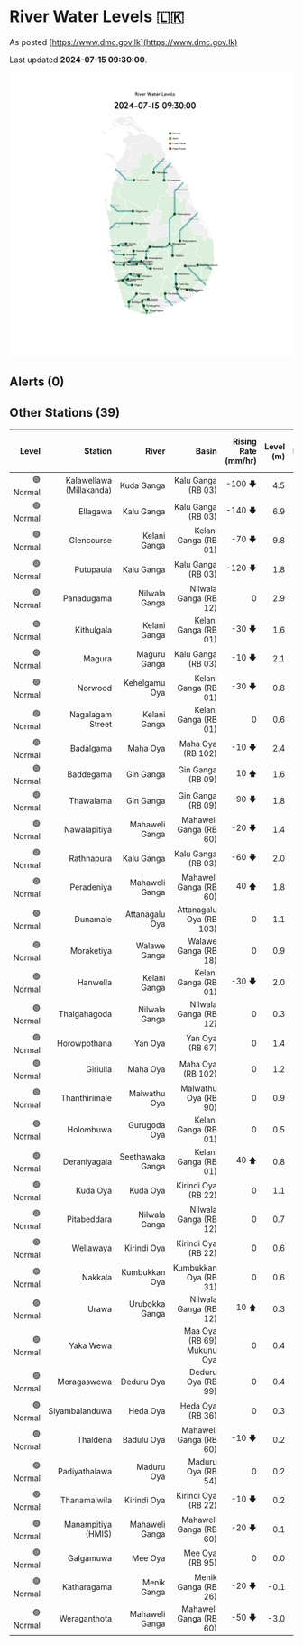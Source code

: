# River Water Levels :sri_lanka:

As posted [https://www.dmc.gov.lk](https://www.dmc.gov.lk)

Last updated **2024-07-15 09:30:00**.

<div id="river-water-level-map">

![images/river-water-level-map.png](images/river-water-level-map.png)

</div>

## Alerts (0)

## Other Stations (39)

| Level | Station | River | Basin | Rising Rate (mm/hr) | Level (m) | Alert Level (m) | Minor Flood Level (m) | Major Flood Level (m) |
| --: | --: | --: | --: | --: | --: | --: | --: | --: |
| 🟢 Normal | Kalawellawa (Millakanda) | Kuda Ganga | Kalu Ganga (RB 03) | -100 🡇 | 4.5 | 5.0 | 6.5 | 8.0 |
| 🟢 Normal | Ellagawa | Kalu Ganga | Kalu Ganga (RB 03) | -140 🡇 | 6.9 | 10.0 | 10.7 | 12.2 |
| 🟢 Normal | Glencourse | Kelani Ganga | Kelani Ganga (RB 01) | -70 🡇 | 9.8 | 15.0 | 16.5 | 19.0 |
| 🟢 Normal | Putupaula | Kalu Ganga | Kalu Ganga (RB 03) | -120 🡇 | 1.8 | 3.0 | 4.0 | 5.0 |
| 🟢 Normal | Panadugama | Nilwala Ganga | Nilwala Ganga (RB 12) | 0  | 2.9 | 5.0 | 6.0 | 7.5 |
| 🟢 Normal | Kithulgala | Kelani Ganga | Kelani Ganga (RB 01) | -30 🡇 | 1.6 | 3.0 | 4.0 | 6.0 |
| 🟢 Normal | Magura | Maguru Ganga | Kalu Ganga (RB 03) | -10 🡇 | 2.1 | 4.0 | 6.0 | 7.5 |
| 🟢 Normal | Norwood | Kehelgamu Oya | Kelani Ganga (RB 01) | -30 🡇 | 0.8 | 1.5 | 3.0 | 4.5 |
| 🟢 Normal | Nagalagam Street | Kelani Ganga | Kelani Ganga (RB 01) | 0  | 0.6 | 1.2 | 1.5 | 2.1 |
| 🟢 Normal | Badalgama | Maha Oya | Maha Oya (RB 102) | -10 🡇 | 2.4 | 5.0 | 6.2 | 9.6 |
| 🟢 Normal | Baddegama | Gin Ganga | Gin Ganga (RB 09) | 10 🡅 | 1.6 | 3.5 | 4.0 | 5.0 |
| 🟢 Normal | Thawalama | Gin Ganga | Gin Ganga (RB 09) | -90 🡇 | 1.8 | 4.0 | 6.0 | 7.5 |
| 🟢 Normal | Nawalapitiya | Mahaweli Ganga | Mahaweli Ganga (RB 60) | -20 🡇 | 1.4 | 3.5 | 5.0 | 6.0 |
| 🟢 Normal | Rathnapura | Kalu Ganga | Kalu Ganga (RB 03) | -60 🡇 | 2.0 | 5.2 | 7.5 | 9.5 |
| 🟢 Normal | Peradeniya | Mahaweli Ganga | Mahaweli Ganga (RB 60) | 40 🡅 | 1.8 | 5.0 | 7.0 | 9.0 |
| 🟢 Normal | Dunamale | Attanagalu Oya | Attanagalu Oya (RB 103) | 0  | 1.1 | 3.3 | 4.4 | 5.5 |
| 🟢 Normal | Moraketiya | Walawe Ganga | Walawe Ganga (RB 18) | 0  | 0.9 | 3.0 | 5.0 | 7.0 |
| 🟢 Normal | Hanwella | Kelani Ganga | Kelani Ganga (RB 01) | -30 🡇 | 2.0 | 7.0 | 8.0 | 10.0 |
| 🟢 Normal | Thalgahagoda | Nilwala Ganga | Nilwala Ganga (RB 12) | 0  | 0.3 | 1.4 | 1.7 | 2.8 |
| 🟢 Normal | Horowpothana | Yan Oya | Yan Oya (RB 67) | 0  | 1.4 | 6.0 | 7.5 | 10.5 |
| 🟢 Normal | Giriulla | Maha Oya | Maha Oya (RB 102) | 0  | 1.2 | 5.5 | 6.5 | 7.5 |
| 🟢 Normal | Thanthirimale | Malwathu Oya | Malwathu Oya (RB 90) | 0  | 0.9 | 5.0 | 6.8 | 7.8 |
| 🟢 Normal | Holombuwa | Gurugoda Oya | Kelani Ganga (RB 01) | 0  | 0.5 | 3.0 | 3.4 | 5.0 |
| 🟢 Normal | Deraniyagala | Seethawaka Ganga | Kelani Ganga (RB 01) | 40 🡅 | 0.8 | 4.8 | 5.8 | 6.4 |
| 🟢 Normal | Kuda Oya | Kuda Oya | Kirindi Oya (RB 22) | 0  | 1.1 | 6.9 | 8.4 | 8.8 |
| 🟢 Normal | Pitabeddara | Nilwala Ganga | Nilwala Ganga (RB 12) | 0  | 0.7 | 4.0 | 5.0 | 6.5 |
| 🟢 Normal | Wellawaya | Kirindi Oya | Kirindi Oya (RB 22) | 0  | 0.6 | 4.4 | 5.4 | 5.9 |
| 🟢 Normal | Nakkala | Kumbukkan Oya | Kumbukkan Oya (RB 31) | 0  | 0.6 | 5.0 | 6.0 | 7.5 |
| 🟢 Normal | Urawa | Urubokka Ganga | Nilwala Ganga (RB 12) | 10 🡅 | 0.3 | 2.5 | 4.0 | 6.0 |
| 🟢 Normal | Yaka Wewa |  | Maa Oya (RB 69) Mukunu Oya | 0  | 0.4 | 4.0 | 5.0 | 6.0 |
| 🟢 Normal | Moragaswewa | Deduru Oya | Deduru Oya (RB 99) | 0  | 0.4 | 4.8 | 6.0 | 7.0 |
| 🟢 Normal | Siyambalanduwa | Heda Oya | Heda Oya (RB 36) | 0  | 0.3 | 4.5 | 6.0 | 7.0 |
| 🟢 Normal | Thaldena | Badulu Oya | Mahaweli Ganga (RB 60) | -10 🡇 | 0.2 | 3.0 | 4.0 | 5.0 |
| 🟢 Normal | Padiyathalawa | Maduru Oya | Maduru Oya (RB 54) | 0  | 0.2 | 4.0 | 4.5 | 6.0 |
| 🟢 Normal | Thanamalwila | Kirindi Oya | Kirindi Oya (RB 22) | -10 🡇 | 0.2 | 4.0 | 5.0 | 5.5 |
| 🟢 Normal | Manampitiya (HMIS) | Mahaweli Ganga | Mahaweli Ganga (RB 60) | -20 🡇 | 0.1 | 3.0 | 4.3 | 6.0 |
| 🟢 Normal | Galgamuwa | Mee Oya | Mee Oya (RB 95) | 0  | 0.0 | 4.8 | 5.9 | 8.0 |
| 🟢 Normal | Katharagama | Menik Ganga | Menik Ganga (RB 26) | -20 🡇 | -0.1 | 4.0 | 4.6 | 6.5 |
| 🟢 Normal | Weraganthota | Mahaweli Ganga | Mahaweli Ganga (RB 60) | -50 🡇 | -3.0 | 5.0 | 6.0 | 8.0 |
